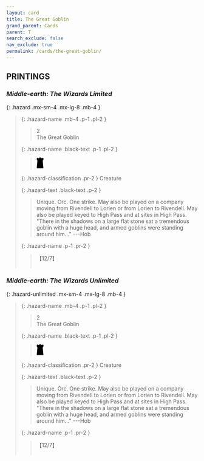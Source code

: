 ```yaml
---
layout: card
title: The Great Goblin
grand_parent: Cards
parent: T
search_exclude: false
nav_exclude: true
permalink: /cards/the-great-goblin/
---
```


## PRINTINGS


### _Middle-earth: The Wizards Limited_

{: .hazard .mx-sm-4 .mx-lg-8 .mb-4 }
> {: .hazard-name .mb-4 .p-1 .pl-2 }
> > <div class="hazard-mp">2</div>
> > <div class="card-name">The Great Goblin</div>
>
> {: .hazard-name .black-text .p-1 .pl-2 }
> > ![](/assets/images/dark-hold.svg)
>
> {: .hazard-classification .pr-2 }
> Creature
>
> {: .hazard-text .black-text .p-2 }
> > Unique. Orc. One strike. May also be played on a company moving from Rivendell to Lorien or from Lorien to Rivendell. May also be played keyed to High Pass and at sites in High Pass.  "There in the shadows on a large flat stone sat a tremendous goblin with a huge head, and armed goblins were standing around him..." ---Hob 
>
> {: .hazard-name .p-1 .pr-2 }
> > <div class="card-shield">【12/7】</div>
> > <div class="card-corruption">&nbsp;</div>

### _Middle-earth: The Wizards Unlimited_

{: .hazard-unlimited .mx-sm-4 .mx-lg-8 .mb-4 }
> {: .hazard-name .mb-4 .p-1 .pl-2 }
> > <div class="hazard-mp">2</div>
> > <div class="card-name">The Great Goblin</div>
>
> {: .hazard-name .black-text .p-1 .pl-2 }
> > ![](/assets/images/dark-hold.svg)
>
> {: .hazard-classification .pr-2 }
> Creature
>
> {: .hazard-text .black-text .p-2 }
> > Unique. Orc. One strike. May also be played on a company moving from Rivendell to Lorien or from Lorien to Rivendell. May also be played keyed to High Pass and at sites in High Pass.  "There in the shadows on a large flat stone sat a tremendous goblin with a huge head, and armed goblins were standing around him..." ---Hob 
>
> {: .hazard-name .p-1 .pr-2 }
> > <div class="card-shield">【12/7】</div>
> > <div class="card-corruption-white">&nbsp;</div>
